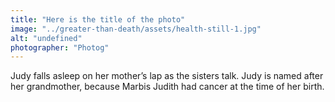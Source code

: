 ```yaml
---
title: "Here is the title of the photo"
image: "../greater-than-death/assets/health-still-1.jpg"
alt: "undefined"
photographer: "Photog"
---
```


Judy falls asleep on her mother’s lap as the sisters talk. Judy is named after her grandmother, because Marbis Judith had cancer at the time of her birth.